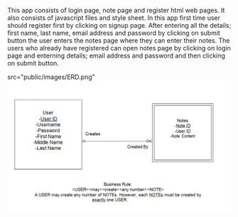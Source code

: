 This app consists of login page, note page and register html web pages. It also consists of javascript files and style sheet. In this app first time user should register first by clicking on signup page. After entering all the details; first name, last name, email address and password by clicking on submit button the user enters the notes page where they can enter their notes. The users who already have registered can open notes page by clicking on login page and enterning details; email address and password and then clicking on submit button.

src="public/images/ERD.png"
<img src="public/images/ERD.png" width="600"/>
